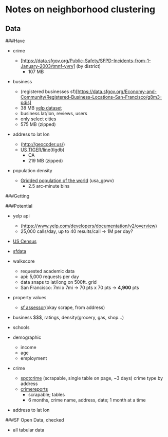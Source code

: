 
# Notes on neighborhood clustering

## Data


###Have

* crime
	* [https://data.sfgov.org/Public-Safety/SFPD-Incidents-from-1-January-2003/tmnf-yvry] (by district)
		* 107 MB

* business
	* (registered businesses sf)[https://data.sfgov.org/Economy-and-Community/Registered-Business-Locations-San-Francisco/g8m3-pdis]
	* 38 MB
[yelp dataset](https://www.yelp.com/dataset_challenge/dataset)
	* business lat/lon, reviews, users
	* only select cities
	* 575 MB (zipped)
* address to lat lon
	* (http://geocoder.us/)
	* [US TIGER/line](http://www.census.gov/geo/maps-data/data/tiger.html)(tlgdb)
		* CA
		* 219 MB (zipped)
* population density
	* [Gridded population of the world](http://sedac.ciesin.columbia.edu/data/set/gpw-v3-population-density) (usa_gpwv)
		* 2.5 arc-minute bins

###Getting


###Potential

* yelp api
	* (https://www.yelp.com/developers/documentation/v2/overview)
	* 25,000 calls/day, up to 40 results/call -> 1M per day?
* [US Census](http://factfinder.census.gov/faces/nav/jsf/pages/download_center.xhtml)
* [sfdata](data.sfgov.org)
* walkscore
	* requested academic data
	* api: 5,000 requests per day
	* data snaps to lat/long on 500ft. grid
	* San Francisco: 7mi x 7mi -> 70 pts x 70 pts -> **4,900** pts

* property values
	* [sf assessor](http://propertymap.sfplanning.org/ )(okay scrape, from address)
* business $$$, ratings, density(grocery, gas, shop...)
* schools
* demographic
	* income
	* age
	* employment
* crime
	* [spotcrime](http://www.spotcrime.com/ca/san+francisco) (scrapable, single table on page, ~3 days) crime type by address
	* [crimereports](https://www.crimereports.com/)
		* scrapable; tables
		* 6 months, crime name, address, date; 1 month at a time
* address to lat lon



###SF Open Data, checked
* all tabular data